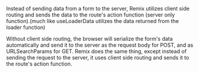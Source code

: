 Instead of sending data from a form to the server, Remix utilizes client side routing and sends the data to the route's action function (server only function).(much like useLoaderData utilizes the data returned from the loader function)

Without client side routing, the browser will serialize the form's data automatically and send it to the server as the request body for POST, and as URLSearchParams for GET. Remix does the same thing, except instead of sending the request to the server, it uses client side routing and sends it to the route's action function.
